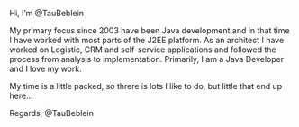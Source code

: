 Hi, I’m @TauBeblein

My primary focus since 2003 have been Java development and in that time I have worked with most parts of the J2EE platform.
As an architect I have worked on Logistic, CRM and self-service applications and followed the process from analysis to implementation. 
Primarily, I am a Java Developer and I love my work.

My time is a little packed, so threre is lots I like to do, but little that end up here...

Regards,
@TauBeblein
